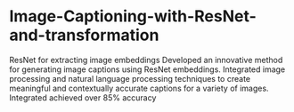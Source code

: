 # Image-Captioning-with-ResNet-and-transformation
ResNet for extracting image embeddings
Developed an innovative method for generating image captions using ResNet
embeddings.
Integrated image processing and natural language processing techniques to create
meaningful and contextually accurate captions for a variety of images.
Integrated achieved over 85% accuracy
